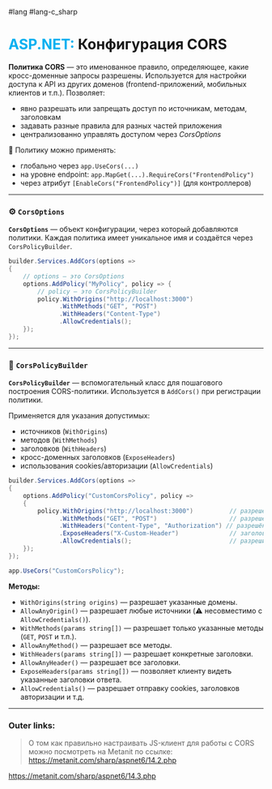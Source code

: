 #lang #lang-c_sharp  
# <font color="#00b0f0">ASP.NET:</font> Конфигурация CORS

**Политика CORS** — это именованное правило, определяющее, какие кросс-доменные запросы разрешены. 
Используется для настройки доступа к API из других доменов (frontend-приложений, мобильных клиентов и т.п.).
Позволяет:
- явно разрешать или запрещать доступ по источникам, методам, заголовкам
- задавать разные правила для разных частей приложения
- централизованно управлять доступом через _CorsOptions_

📌 Политику можно применять:
- глобально через `app.UseCors(...)`
- на уровне endpoint: `app.MapGet(...).RequireCors("FrontendPolicy")`
- через атрибут `[EnableCors("FrontendPolicy")]` (для контроллеров)

---
### ⚙️ `CorsOptions`

**`CorsOptions`** — объект конфигурации, через который добавляются политики.
Каждая политика имеет уникальное имя и создаётся через `CorsPolicyBuilder`.

```csharp
builder.Services.AddCors(options =>
{
    // options — это CorsOptions
    options.AddPolicy("MyPolicy", policy => {
        // policy — это CorsPolicyBuilder
        policy.WithOrigins("http://localhost:3000")
              .WithMethods("GET", "POST")
              .WithHeaders("Content-Type")
              .AllowCredentials();
    });
});
```

---
### 🧱 `CorsPolicyBuilder`

**`CorsPolicyBuilder`** — вспомогательный класс для пошагового построения CORS-политики. 
Используется в `AddCors()` при регистрации политики.

Применяется для указания допустимых:
- источников (`WithOrigins`)
- методов (`WithMethods`)
- заголовков (`WithHeaders`)
- кросс-доменных заголовков (`ExposeHeaders`)
- использования cookies/авторизации (`AllowCredentials`)

```csharp
builder.Services.AddCors(options =>
{
    options.AddPolicy("CustomCorsPolicy", policy =>
    {
        policy.WithOrigins("http://localhost:3000")          // разрешённый origin
              .WithMethods("GET", "POST")                    // разрешённые HTTP-методы
              .WithHeaders("Content-Type", "Authorization") // разрешённые заголовки запроса
              .ExposeHeaders("X-Custom-Header")              // заголовки, доступные клиенту
              .AllowCredentials();                           // разрешить куки / авторизацию
    });
});

app.UseCors("CustomCorsPolicy");
```

**Методы:**
- `WithOrigins(string origins)` — разрешает указанные домены.
- `AllowAnyOrigin()` — разрешает любые источники (⚠️ несовместимо с `AllowCredentials()`).
- `WithMethods(params string[])` — разрешает только указанные методы (`GET`, `POST` и т.п.).
- `AllowAnyMethod()` — разрешает все методы.
- `WithHeaders(params string[])` — разрешает конкретные заголовки.
- `AllowAnyHeader()` — разрешает все заголовки.
- `ExposeHeaders(params string[])` — позволяет клиенту видеть указанные заголовки ответа.
- `AllowCredentials()` — разрешает отправку cookies, заголовков авторизации и т.д.

---

### Outer links:
> О том как правильно настраивать JS-клиент для работы с CORS можно посмотреть на Metanit по ссылке:
> https://metanit.com/sharp/aspnet6/14.2.php

https://metanit.com/sharp/aspnet6/14.3.php